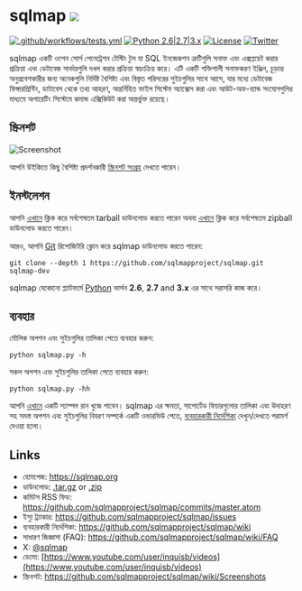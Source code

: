 # sqlmap ![](https://i.imgur.com/fe85aVR.png)

[![.github/workflows/tests.yml](https://github.com/sqlmapproject/sqlmap/actions/workflows/tests.yml/badge.svg)](https://github.com/sqlmapproject/sqlmap/actions/workflows/tests.yml) [![Python 2.6|2.7|3.x](https://img.shields.io/badge/python-2.6|2.7|3.x-yellow.svg)](https://www.python.org/) [![License](https://img.shields.io/badge/license-GPLv2-red.svg)](https://raw.githubusercontent.com/sqlmapproject/sqlmap/master/LICENSE) [![Twitter](https://img.shields.io/badge/twitter-@sqlmap-blue.svg)](https://twitter.com/sqlmap)

sqlmap একটি ওপেন সোর্স পেনেট্রেশন টেস্টিং টুল যা SQL ইনজেকশন ত্রুটিগুলি সনাক্ত এবং এক্সপ্লয়েট করার প্রক্রিয়া এবং ডেটাবেজ সার্ভারগুলি দখল করার প্রক্রিয়া স্বয়ংক্রিয় করে। এটি একটি শক্তিশালী সনাক্তকরণ ইঞ্জিন, চূড়ান্ত অনুপ্রবেশকারীর জন্য অনেকগুলি নির্দিষ্ট বৈশিষ্ট্য এবং বিস্তৃত পরিসরের সুইচগুলির সাথে আসে, যার মধ্যে ডেটাবেজ ফিঙ্গারপ্রিন্টিং, ডাটাবেস থেকে তথ্য আহরণ, অন্তর্নিহিত ফাইল সিস্টেম অ্যাক্সেস করা এবং আউট-অফ-ব্যান্ড সংযোগগুলির মাধ্যমে অপারেটিং সিস্টেমে কমান্ড এক্সিকিউট করা অন্তর্ভুক্ত রয়েছে।

স্ক্রিনশট
----

![Screenshot](https://raw.github.com/wiki/sqlmapproject/sqlmap/images/sqlmap_screenshot.png)

আপনি উইকিতে কিছু বৈশিষ্ট্য প্রদর্শনকারী [স্ক্রিনশট সংগ্রহ](https://github.com/sqlmapproject/sqlmap/wiki/Screenshots) দেখতে পারেন।

ইনস্টলেশন
----

আপনি [এখানে](https://github.com/sqlmapproject/sqlmap/tarball/master) ক্লিক করে সর্বশেষতম tarball ডাউনলোড করতে পারেন অথবা [এখানে](https://github.com/sqlmapproject/sqlmap/zipball/master) ক্লিক করে সর্বশেষতম zipball ডাউনলোড করতে পারেন।

আরও, আপনি [Git](https://github.com/sqlmapproject/sqlmap) রিপোজিটরি ক্লোন করে sqlmap ডাউনলোড করতে পারেন:

    git clone --depth 1 https://github.com/sqlmapproject/sqlmap.git sqlmap-dev

sqlmap যেকোনো প্ল্যাটফর্মে [Python](https://www.python.org/download/) ভার্সন **2.6**, **2.7** and **3.x** এর সাথে সরাসরি কাজ করে।

ব্যবহার
----

মৌলিক অপশন এবং সুইচগুলির তালিকা পেতে ব্যবহার করুন:

    python sqlmap.py -h

সকল অপশন এবং সুইচগুলির তালিকা পেতে ব্যবহার করুন:

    python sqlmap.py -hh

আপনি [এখানে](https://asciinema.org/a/46601) একটি স্যাম্পল রান খুজে পাবেন।
sqlmap এর ক্ষমতা, সাপোর্টেড ফিচারগুলোর তালিকা এবং উদাহরণ সহ সমস্ত অপশন এবং সুইচগুলির বিবরণ সম্পর্কে একটি ওভারভিউ পেতে, [ব্যবহারকারী নির্দেশিকা](https://github.com/sqlmapproject/sqlmap/wiki/Usage) দেখুন/দেখতে পরামর্শ দেওয়া হলো।

Links
----

* হোমপেজ: https://sqlmap.org
* ডাউনলোড: [.tar.gz](https://github.com/sqlmapproject/sqlmap/tarball/master) or [.zip](https://github.com/sqlmapproject/sqlmap/zipball/master)
* কমিটস RSS ফিড: https://github.com/sqlmapproject/sqlmap/commits/master.atom
* ইস্যু ট্র্যাকার: https://github.com/sqlmapproject/sqlmap/issues
* ব্যবহারকারী নির্দেশিকা: https://github.com/sqlmapproject/sqlmap/wiki
* সাধারণ জিজ্ঞাসা (FAQ): https://github.com/sqlmapproject/sqlmap/wiki/FAQ
* X: [@sqlmap](https://twitter.com/sqlmap)
* ডেমো: [https://www.youtube.com/user/inquisb/videos](https://www.youtube.com/user/inquisb/videos)
* স্ক্রিনশট: https://github.com/sqlmapproject/sqlmap/wiki/Screenshots
